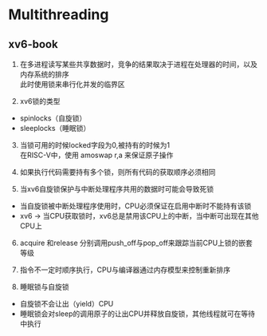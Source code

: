 # Multithreading

## xv6-book

1. 在多进程读写某些共享数据时，竞争的结果取决于进程在处理器的时间，以及内存系统的排序\
此时使用锁来串行化并发的临界区

2. xv6锁的类型

- spinlocks（自旋锁）
- sleeplocks（睡眠锁）

3. 当锁可用的时候locked字段为0,被持有的时候为1\
在RISC-V中，使用 amoswap r,a 来保证原子操作

4. 如果执行代码需要持有多个锁，则所有代码的获取顺序必须相同

5. 当xv6自旋锁保护与中断处理程序共用的数据时可能会导致死锁

- 当自旋锁被中断处理程序使用时，CPU必须保证在启用中断时不能持有该锁
- xv6 -> 当CPU获取锁时，xv6总是禁用该CPU上的中断，当中断可出现在其他CPU上

6. acquire 和release 分别调用push_off与pop_off来跟踪当前CPU上锁的嵌套等级

7. 指令不一定时顺序执行，CPU与编译器通过内存模型来控制重新排序

8. 睡眠锁与自旋锁

- 自旋锁不会让出（yield）CPU
- 睡眠锁会对sleep的调用原子的让出CPU并释放自旋锁，其他线程就可在等待中执行